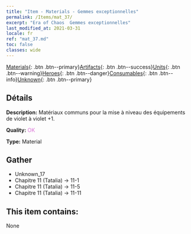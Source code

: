 ```yaml
---
title: "Item - Materials - Gemmes exceptionnelles"
permalink: /Items/mat_37/
excerpt: "Era of Chaos  Gemmes exceptionnelles"
last_modified_at: 2021-03-31
locale: fr
ref: "mat_37.md"
toc: false
classes: wide
---
```

 [Materials](/fr/Items/){: .btn .btn--primary}[Artifacts](/fr/Items/Artifacts/){: .btn .btn--success}[Units](/fr/Items/Units/){: .btn .btn--warning}[Heroes](/fr/Items/Heroes/){: .btn .btn--danger}[Consumables](/fr/Items/Consumables/){: .btn .btn--info}[Unknown](/fr/Items/Unknown/){: .btn .btn--primary}

## Détails
 **Description:** Matériaux communs pour la mise à niveau des équipements de violet à violet +1.

 **Quality:** <span style="color: #DA70D6">OK</span>

 **Type:** Material

## Gather

*    Unknown_17 
*    Chapitre 11 (Tatalia) -> 11-1 
*    Chapitre 11 (Tatalia) -> 11-5 
*    Chapitre 11 (Tatalia) -> 11-11 

## This item contains:

  None

